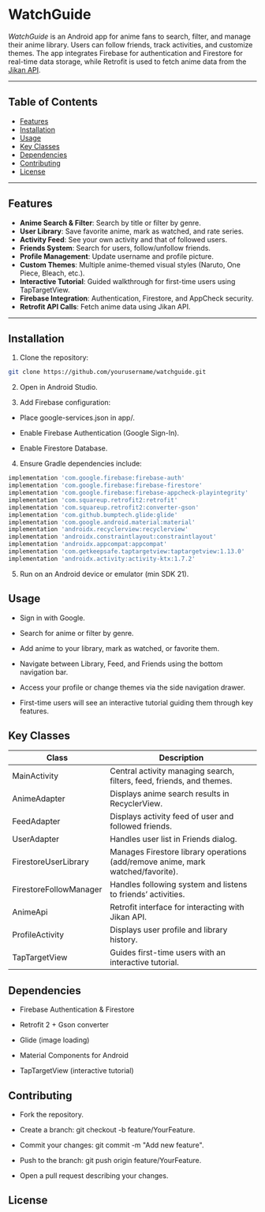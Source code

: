 # WatchGuide

*WatchGuide* is an Android app for anime fans to search, filter, and manage their anime library. Users can follow friends, track activities, and customize themes. The app integrates Firebase for authentication and Firestore for real-time data storage, while Retrofit is used to fetch anime data from the [Jikan API](https://jikan.moe/).

---

## Table of Contents

- [Features](#features)
- [Installation](#installation)
- [Usage](#usage)
- [Key Classes](#key-classes)
- [Dependencies](#dependencies)
- [Contributing](#contributing)
- [License](#license)

---

## Features

- **Anime Search & Filter**: Search by title or filter by genre.
- **User Library**: Save favorite anime, mark as watched, and rate series.
- **Activity Feed**: See your own activity and that of followed users.
- **Friends System**: Search for users, follow/unfollow friends.
- **Profile Management**: Update username and profile picture.
- **Custom Themes**: Multiple anime-themed visual styles (Naruto, One Piece, Bleach, etc.).
- **Interactive Tutorial**: Guided walkthrough for first-time users using TapTargetView.
- **Firebase Integration**: Authentication, Firestore, and AppCheck security.
- **Retrofit API Calls**: Fetch anime data using Jikan API.

---

## Installation

1. Clone the repository:  
```bash
git clone https://github.com/yourusername/watchguide.git
```
2. Open in Android Studio.

3. Add Firebase configuration:

- Place google-services.json in app/.

- Enable Firebase Authentication (Google Sign-In).

- Enable Firestore Database.

4. Ensure Gradle dependencies include:
```bash
implementation 'com.google.firebase:firebase-auth'
implementation 'com.google.firebase:firebase-firestore'
implementation 'com.google.firebase:firebase-appcheck-playintegrity'
implementation 'com.squareup.retrofit2:retrofit'
implementation 'com.squareup.retrofit2:converter-gson'
implementation 'com.github.bumptech.glide:glide'
implementation 'com.google.android.material:material'
implementation 'androidx.recyclerview:recyclerview'
implementation 'androidx.constraintlayout:constraintlayout'
implementation 'androidx.appcompat:appcompat'
implementation 'com.getkeepsafe.taptargetview:taptargetview:1.13.0'
implementation 'androidx.activity:activity-ktx:1.7.2'

```
5. Run on an Android device or emulator (min SDK 21).

## Usage
- Sign in with Google.

- Search for anime or filter by genre.

- Add anime to your library, mark as watched, or favorite them.

- Navigate between Library, Feed, and Friends using the bottom navigation bar.

- Access your profile or change themes via the side navigation drawer.

- First-time users will see an interactive tutorial guiding them through key features.

## Key Classes

| Class | Description |
|-------|-------------|
| MainActivity | Central activity managing search, filters, feed, friends, and themes. |
| AnimeAdapter | Displays anime search results in RecyclerView. |
| FeedAdapter | Displays activity feed of user and followed friends. |
| UserAdapter | Handles user list in Friends dialog. |
| FirestoreUserLibrary | Manages Firestore library operations (add/remove anime, mark watched/favorite). |
| FirestoreFollowManager | Handles following system and listens to friends’ activities. |
| AnimeApi | Retrofit interface for interacting with Jikan API. |
| ProfileActivity | Displays user profile and library history. |
| TapTargetView | Guides first-time users with an interactive tutorial. |


## Dependencies
- Firebase Authentication & Firestore

- Retrofit 2 + Gson converter

- Glide (image loading)

- Material Components for Android

- TapTargetView (interactive tutorial)

## Contributing
- Fork the repository.

- Create a branch: git checkout -b feature/YourFeature.

- Commit your changes: git commit -m "Add new feature".

- Push to the branch: git push origin feature/YourFeature.

- Open a pull request describing your changes.

## License

